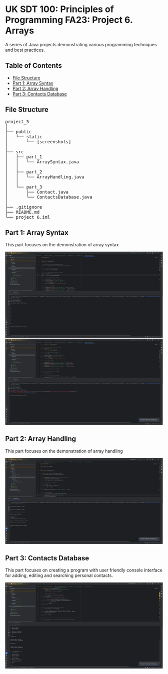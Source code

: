 # UK SDT 100: Principles of Programming FA23: Project 6. Arrays

A series of Java projects demonstrating various programming techniques and best practices.

## Table of Contents

- [File Structure](#file-structure)
- [Part 1: Array Syntax](#part-1-array-syntax)
- [Part 2: Array Handling](#part-2-array-handling)
- [Part 3: Contacts Database](#part-3-contacts-database)

## File Structure

<pre>
project_5
│
├── public
│   └── static
│       └── [screenshots]
│
├── src
│   ├── part_1
│   │   └── ArraySyntax.java
│   │
│   ├── part_2
│   │   └── ArrayHandling.java
│   │
│   └── part_3
│       ├── Contact.java
│       └── ContactsDatabase.java
│
├── .gitignore
├── README.md
└── project_6.iml
</pre>


## Part 1: Array Syntax

This part focuses on the demonstration of array syntax

![Part 1 Screenshot](public/static/part_1_screenshot.png)
![Part 1 Screenshot_Error](public/static/part_1_screenshot_error.png)

## Part 2: Array Handling

This part focuses on the demonstration of array handling

![Part 2 Screenshot](public/static/part_2_screenshot.png)

## Part 3: Contacts Database

This part focuses on creating a program with user friendly console interface for adding, editing and searching personal contacts.

![Part 3 Screenshot](public/static/part_3_screenshot.png)
